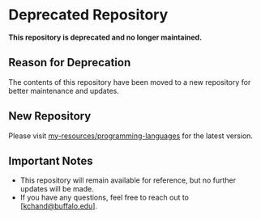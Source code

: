 # Deprecated Repository

**This repository is deprecated and no longer maintained.**

## Reason for Deprecation
The contents of this repository have been moved to a new repository for better maintenance and updates.

## New Repository
Please visit [my-resources/programming-languages](https://github.com/kunalchand/my-resources/tree/master/programming-languages) for the latest version.

## Important Notes
- This repository will remain available for reference, but no further updates will be made.
- If you have any questions, feel free to reach out to [kchand@buffalo.edu].

